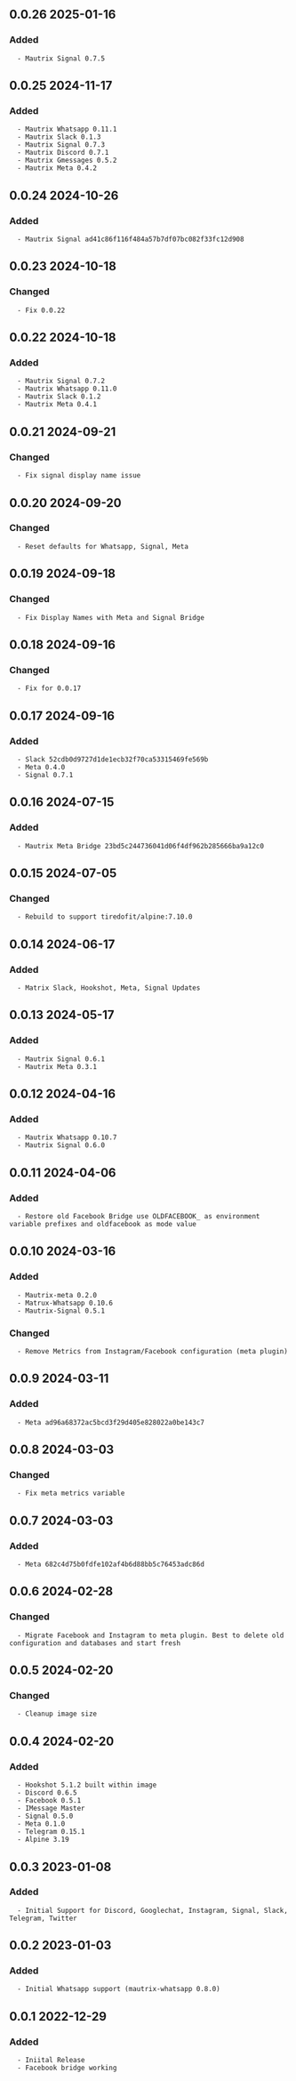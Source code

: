 ## 0.0.26 2025-01-16 <dave at tiredofit dot ca>

   ### Added
      - Mautrix Signal 0.7.5


## 0.0.25 2024-11-17 <dave at tiredofit dot ca>

   ### Added
      - Mautrix Whatsapp 0.11.1
      - Mautrix Slack 0.1.3
      - Mautrix Signal 0.7.3
      - Mautrix Discord 0.7.1
      - Mautrix Gmessages 0.5.2
      - Mautrix Meta 0.4.2


## 0.0.24 2024-10-26 <dave at tiredofit dot ca>

   ### Added
      - Mautrix Signal ad41c86f116f484a57b7df07bc082f33fc12d908


## 0.0.23 2024-10-18 <dave at tiredofit dot ca>

   ### Changed
      - Fix 0.0.22


## 0.0.22 2024-10-18 <dave at tiredofit dot ca>

   ### Added
      - Mautrix Signal 0.7.2
      - Mautrix Whatsapp 0.11.0
      - Mautrix Slack 0.1.2
      - Mautrix Meta 0.4.1


## 0.0.21 2024-09-21 <dave at tiredofit dot ca>

   ### Changed
      - Fix signal display name issue


## 0.0.20 2024-09-20 <dave at tiredofit dot ca>

   ### Changed
      - Reset defaults for Whatsapp, Signal, Meta


## 0.0.19 2024-09-18 <dave at tiredofit dot ca>

   ### Changed
      - Fix Display Names with Meta and Signal Bridge


## 0.0.18 2024-09-16 <dave at tiredofit dot ca>

   ### Changed
      - Fix for 0.0.17


## 0.0.17 2024-09-16 <dave at tiredofit dot ca>

   ### Added
      - Slack 52cdb0d9727d1de1ecb32f70ca53315469fe569b
      - Meta 0.4.0
      - Signal 0.7.1


## 0.0.16 2024-07-15 <dave at tiredofit dot ca>

   ### Added
      - Mautrix Meta Bridge 23bd5c244736041d06f4df962b285666ba9a12c0


## 0.0.15 2024-07-05 <dave at tiredofit dot ca>

   ### Changed
      - Rebuild to support tiredofit/alpine:7.10.0


## 0.0.14 2024-06-17 <dave at tiredofit dot ca>

   ### Added
      - Matrix Slack, Hookshot, Meta, Signal Updates


## 0.0.13 2024-05-17 <dave at tiredofit dot ca>

   ### Added
      - Mautrix Signal 0.6.1
      - Mautrix Meta 0.3.1


## 0.0.12 2024-04-16 <dave at tiredofit dot ca>

   ### Added
      - Mautrix Whatsapp 0.10.7
      - Mautrix Signal 0.6.0


## 0.0.11 2024-04-06 <dave at tiredofit dot ca>

   ### Added
      - Restore old Facebook Bridge use OLDFACEBOOK_ as environment variable prefixes and oldfacebook as mode value


## 0.0.10 2024-03-16 <dave at tiredofit dot ca>

   ### Added
      - Mautrix-meta 0.2.0
      - Matrux-Whatsapp 0.10.6
      - Mautrix-Signal 0.5.1

   ### Changed
      - Remove Metrics from Instagram/Facebook configuration (meta plugin)


## 0.0.9 2024-03-11 <dave at tiredofit dot ca>

   ### Added
      - Meta ad96a68372ac5bcd3f29d405e828022a0be143c7


## 0.0.8 2024-03-03 <dave at tiredofit dot ca>

   ### Changed
      - Fix meta metrics variable


## 0.0.7 2024-03-03 <dave at tiredofit dot ca>

   ### Added
      - Meta 682c4d75b0fdfe102af4b6d88bb5c76453adc86d


## 0.0.6 2024-02-28 <dave at tiredofit dot ca>

   ### Changed
      - Migrate Facebook and Instagram to meta plugin. Best to delete old configuration and databases and start fresh


## 0.0.5 2024-02-20 <dave at tiredofit dot ca>

   ### Changed
      - Cleanup image size


## 0.0.4 2024-02-20 <dave at tiredofit dot ca>

   ### Added
      - Hookshot 5.1.2 built within image
      - Discord 0.6.5
      - Facebook 0.5.1
      - IMessage Master
      - Signal 0.5.0
      - Meta 0.1.0
      - Telegram 0.15.1
      - Alpine 3.19


## 0.0.3 2023-01-08 <dave at tiredofit dot ca>

   ### Added
      - Initial Support for Discord, Googlechat, Instagram, Signal, Slack, Telegram, Twitter


## 0.0.2 2023-01-03 <dave at tiredofit dot ca>

   ### Added
      - Initial Whatsapp support (mautrix-whatsapp 0.8.0)


## 0.0.1 2022-12-29 <dave at tiredofit dot ca>

   ### Added
      - Iniital Release
      - Facebook bridge working


